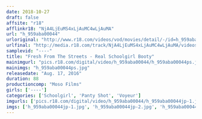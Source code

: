 ```yaml
---
date: 2018-10-27
draft: false
affsite: "r18"
afflinkr18: "NjA4LjEuMS4xLjAuMC4wLjAuMA"
url: "h_959aba00044"
urloriginal: "http://www.r18.com/videos/vod/movies/detail/-/id=h_959aba00044"
urlfinal: "http://media.r18.com/track/NjA4LjEuMS4xLjAuMC4wLjAuMA/videos/vod/movies/detail/-/id=h_959aba00044"
samplevid: "----"
title: "Fresh From The Streets - Real Schoolgirl Booty"
mainimgurl: "pics.r18.com/digital/video/h_959aba00044/h_959aba00044ps.jpg"
mainimgs: "h_959aba00044ps.jpg"
releasedate: "Aug. 17, 2016"
duration: 88
productioncomp: "Moso Films"
girls: ['----']
categories: ['Schoolgirl', 'Panty Shot', 'Voyeur']
imgurls: ['pics.r18.com/digital/video/h_959aba00044/h_959aba00044jp-1.jpg', 'pics.r18.com/digital/video/h_959aba00044/h_959aba00044jp-2.jpg', 'pics.r18.com/digital/video/h_959aba00044/h_959aba00044jp-3.jpg', 'pics.r18.com/digital/video/h_959aba00044/h_959aba00044jp-4.jpg', 'pics.r18.com/digital/video/h_959aba00044/h_959aba00044jp-5.jpg', 'pics.r18.com/digital/video/h_959aba00044/h_959aba00044jp-6.jpg', 'pics.r18.com/digital/video/h_959aba00044/h_959aba00044jp-7.jpg', 'pics.r18.com/digital/video/h_959aba00044/h_959aba00044jp-8.jpg', 'pics.r18.com/digital/video/h_959aba00044/h_959aba00044jp-9.jpg', 'pics.r18.com/digital/video/h_959aba00044/h_959aba00044jp-10.jpg', 'pics.r18.com/digital/video/h_959aba00044/h_959aba00044jp-11.jpg', 'pics.r18.com/digital/video/h_959aba00044/h_959aba00044jp-12.jpg', 'pics.r18.com/digital/video/h_959aba00044/h_959aba00044jp-13.jpg', 'pics.r18.com/digital/video/h_959aba00044/h_959aba00044jp-14.jpg', 'pics.r18.com/digital/video/h_959aba00044/h_959aba00044jp-15.jpg', 'pics.r18.com/digital/video/h_959aba00044/h_959aba00044jp-16.jpg', 'pics.r18.com/digital/video/h_959aba00044/h_959aba00044jp-17.jpg', 'pics.r18.com/digital/video/h_959aba00044/h_959aba00044jp-18.jpg', 'pics.r18.com/digital/video/h_959aba00044/h_959aba00044jp-19.jpg', 'pics.r18.com/digital/video/h_959aba00044/h_959aba00044jp-20.jpg']
imgs: ['h_959aba00044jp-1.jpg', 'h_959aba00044jp-2.jpg', 'h_959aba00044jp-3.jpg', 'h_959aba00044jp-4.jpg', 'h_959aba00044jp-5.jpg', 'h_959aba00044jp-6.jpg', 'h_959aba00044jp-7.jpg', 'h_959aba00044jp-8.jpg', 'h_959aba00044jp-9.jpg', 'h_959aba00044jp-10.jpg', 'h_959aba00044jp-11.jpg', 'h_959aba00044jp-12.jpg', 'h_959aba00044jp-13.jpg', 'h_959aba00044jp-14.jpg', 'h_959aba00044jp-15.jpg', 'h_959aba00044jp-16.jpg', 'h_959aba00044jp-17.jpg', 'h_959aba00044jp-18.jpg', 'h_959aba00044jp-19.jpg', 'h_959aba00044jp-20.jpg']
---
```

